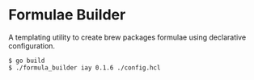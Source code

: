 # Formulae Builder

A templating utility to create brew packages formulae using declarative configuration.

```console
$ go build
$ ./formula_builder iay 0.1.6 ./config.hcl
```
